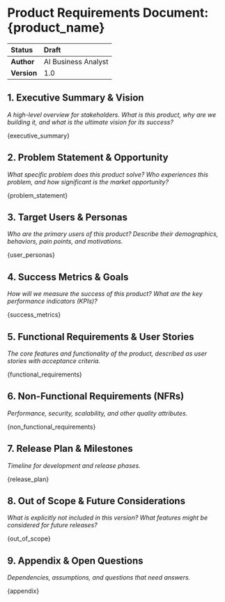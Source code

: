 # Product Requirements Document: {product_name}

| Status | **Draft** |
| :--- | :--- |
| **Author** | AI Business Analyst |
| **Version** | 1.0 |

## 1. Executive Summary & Vision
*A high-level overview for stakeholders. What is this product, why are we building it, and what is the ultimate vision for its success?*

{executive_summary}

## 2. Problem Statement & Opportunity
*What specific problem does this product solve? Who experiences this problem, and how significant is the market opportunity?*

{problem_statement}

## 3. Target Users & Personas
*Who are the primary users of this product? Describe their demographics, behaviors, pain points, and motivations.*

{user_personas}

## 4. Success Metrics & Goals
*How will we measure the success of this product? What are the key performance indicators (KPIs)?*

{success_metrics}

## 5. Functional Requirements & User Stories
*The core features and functionality of the product, described as user stories with acceptance criteria.*

{functional_requirements}

## 6. Non-Functional Requirements (NFRs)
*Performance, security, scalability, and other quality attributes.*

{non_functional_requirements}

## 7. Release Plan & Milestones
*Timeline for development and release phases.*

{release_plan}

## 8. Out of Scope & Future Considerations
*What is explicitly not included in this version? What features might be considered for future releases?*

{out_of_scope}

## 9. Appendix & Open Questions
*Dependencies, assumptions, and questions that need answers.*

{appendix}